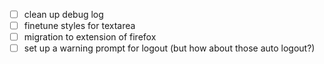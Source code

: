 - [ ] clean up debug log
- [ ] finetune styles for textarea
- [ ] migration to extension of firefox
- [ ] set up a warning prompt for logout (but how about those auto logout?) 
